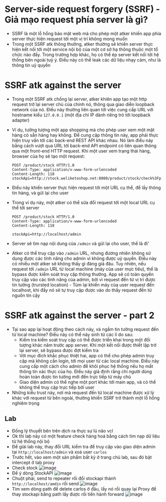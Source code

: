 # Server-side request forgery (SSRF) - Giả mạo request phía server là gì?
- SSRF là một lỗ hổng bảo mật web mà cho phép một atker khiến app phía server thực hiện request tới một vị trí không mong muốn
- Trong một SSRF atk thông thường, atker thường sẽ khiến server thực hiện kết nối tới một service nội bộ của một cơ sở hạ thông thuộc một tổ chức nào đấy. Trong trường hợp khác, họ có thể ép server kết nối tới hệ thống bên ngoài tuỳ ý. Điều này có thể leak các dữ liệu nhạy cảm, như là thông tin uỷ quyền

# SSRF atk against the server
- Trong một SSRF atk chống lại server, atker khiên app tạo một http request trở lại server chủ của chính nó, thông qua giao diễn loopback network của nó. Điều này thường liên quan tới việc cung cấp URL với hostname kiểu ```127.0.0.1``` (một địa chỉ IP dành riêng trỏ tới loopback adapter)
- Ví dụ, tưởng tượng một app shopping mà cho phép user xem một mặt hàng có sẵn hàng hay không. Để cung cập thông tin này, app phải thực hiện truy vấn tới các back-end REST API khác nhau. Nó làm điều này bằng cách vượt qua URL tới back-end API endpoint có liên quan thông qua một front-end HTTP request. Khi một user xem trạng thái hàng, browser của họ sẽ tạo một request:

      POST /product/stock HTTP/1.0
      Content-Type: application/x-www-form-urlencoded
      Content-Length: 118
      stockApi=http://stock.weliketoshop.net:8080/product/stock/check%3FproductId%3D6%26storeId%3D1  

- Điều này khiến server thực hiện request tới một URL cụ thể, để lấy thông tin hàng, và gửi lại cho user
- Trong ví dụ này, một atker có thể sửa đổi request tới một local URL cụ thể tới server

      POST /product/stock HTTP/1.0
      Content-Type: application/x-www-form-urlencoded
      Content-Length: 118
      
      stockApi=http://localhost/admin

- Server sẽ tìm nạp nội dung của ```/admin``` và gửi lại cho user, thế là đi'
- Atker có thể truy cập vào ```/admin``` URL, nhưng đương nhiên không sử dụng được các tính năng cho admin vì không được uỷ quyền. Điều này có nhiều một atker sẽ không thấy gì đáng giá đâu. Tuy nhiên, nếu request tới ```/admin``` URL từ local machine (máy của user mực tiêu), thế là bypass được kiểm soát truy cập thông thường. App sẽ có toàn quyền truy cập vào các tính năng của admin, bởi vì request đến từ vị trí được tin tưởng (trursted location) - Túm lại khiến máy của user request đến localhost, khi đấy nó sẽ tự truy cập được vào do thấy request đến từ nguồn tin cậy

# SSRF atk against the server - part 2
- Tại sao app lại hoạt động theo cách này, và ngầm tin tưởng request đến từ local machine? Điều này có thể nảy sinh từ các lí do sau:
  - Kiểm tra kiểm soát truy cập có thể được triển khai trong một đối tượng khác năm trước app server. Khi một kết nối được thiết lập trở lại server, sẽ bypass được đợt kiểm tra
  - Với mục đích khắc phục thiệt hai, app có thể cho phép admin truy cập mà không cần login, tới mọi user từ các local machine. Điều này cung cấp một cách cho admin để khôi phục hệ thống nếu họ mất thông tin xác thực của họ. Điều này giả định rằng chỉ người dùng hoàn toàn được tin tưởng mới đến trực tiếp từ máy chủ
  - Giao diện admin có thể nghe một port khác tới main app, và có thể không thể truy cập trực tiếp bởi user
- Những kiểu trust này, nơi mà request đến từ local machine được xử lý khác với request từ bên ngoài, thường khiến SSRF trở thành một lỗ hổng nghiêm trọng
## Lab
- Đống lý thuyết bên trên dịch ra thực sự lú não vcl
- Ok thì lab này có một feature check hàng hoá bằng cách tìm nạp dữ liệu từ hệ thống nội bộ
- Để giải lab này, thay đổi URL kiểm tra để truy cập vào giao diện admin tại ```http://localhost/admin``` và xoá user ```carlos```
- Trước hết, vào xem một sản phẩm bất kỳ ở trang chủ lab, sau đó bật intercept ở tab proxy
- Check stock ![image](https://github.com/Myozz/Web_Applications/assets/94811005/d56d66c9-69cf-4af4-94d6-bd65aacc682b)
- Để ý dòng StockAPI ![image](https://github.com/Myozz/Web_Applications/assets/94811005/3aaa6ca9-123a-4fc5-8b2d-72c01cdfd13f)
- Chuột phải, send to repeater rồi đổi stockapi thành ```http://localhost/amdin``` rồi send
![image](https://github.com/Myozz/Web_Applications/assets/94811005/c726b6ce-b705-463a-be18-144e332773f3)
- Tìm xem dòng path để delete carlos ở đâu, lấy nó rồi quay lại Proxy để thay stockapi bằng path lấy được rồi tiến hành forward ![image](https://github.com/Myozz/Web_Applications/assets/94811005/789e71d7-175c-48c2-9868-9bfbd7677391)
